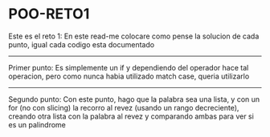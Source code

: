 # POO-RETO1
Este es el reto 1:
En este read-me colocare como pense la solucion de cada punto, igual cada codigo esta documentado
***
Primer punto:
Es simplemente un if y dependiendo del operador hace tal operacion, pero como nunca habia utilizado match case, queria utilizarlo
***

Segundo punto:
Con este punto, hago que la palabra sea una lista, y con un for (no con slicing) la recorro al revez (usando un rango decreciente), creando otra lista con la palabra al revez y comparando ambas para ver si es un palindrome

